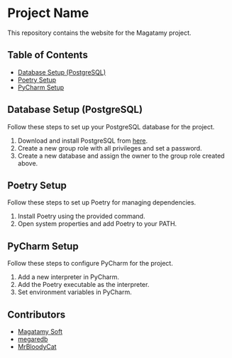 # Project Name

This repository contains the website for the Magatamy project.

## Table of Contents

- [Database Setup (PostgreSQL)](#database-setup-postgresql)
- [Poetry Setup](#poetry-setup)
- [PyCharm Setup](#pycharm-setup)

## Database Setup (PostgreSQL)

Follow these steps to set up your PostgreSQL database for the project.

1. Download and install PostgreSQL from [here](https://www.postgresql.org/).
2. Create a new group role with all privileges and set a password.
3. Create a new database and assign the owner to the group role created above.

## Poetry Setup

Follow these steps to set up Poetry for managing dependencies.

1. Install Poetry using the provided command.
2. Open system properties and add Poetry to your PATH.

## PyCharm Setup

Follow these steps to configure PyCharm for the project.

1. Add a new interpreter in PyCharm.
2. Add the Poetry executable as the interpreter.
3. Set environment variables in PyCharm.

## Contributors

- [Magatamy Soft](https://github.com/Magatamy)
- [megaredb](https://github.com/megaredb)
- [MrBloodyCat](https://github.com/MrBloodyCat)